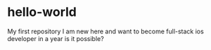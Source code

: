 # hello-world
My first repository
I am new here
and want to become full-stack ios developer
in a year
is it possible?
